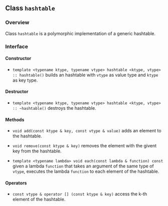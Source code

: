 ## Class `hashtable`

### Overview

Class `hashtable` is a polymorphic implementation of a generic hashtable.

### Interface

#### Constructor

  * `template <typename ktype, typename vtype> hashtable <ktype, vtype> :: hashtable()`
    builds an hashtable with `vtype` as value type and `ktype` as key type.

#### Destructor

  * `template <typename ktype, typename vtype> hashtable <ktype, vtype> :: ~hashtable()`
    destroys the hashtable.

#### Methods

  * `void add(const ktype & key, const vtype & value)`
    adds an element to the hashtable.

  * `void remove(const ktype & key)`
    removes the element with the givent key from the hashtable.

  * `template <typename lambda> void each(const lambda & function) const`
    given a lambda `function` that takes an argument of the same type of `vtype`, executes the lambda `function` to each element of the hashtable.

#### Operators

  * `const vtype & operator [] (const ktype & key)`
    access the k-th element of the hashtable.
